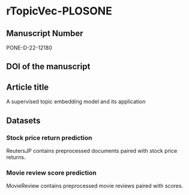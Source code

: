 # rTopicVec-PLOSONE
## Manuscript Number
PONE-D-22-12180
## DOI of the manuscript

## Article title
A supervised topic embedding model and its application
## Datasets
### Stock price return prediction
ReutersJP contains preprocessed documents paired with stock price returns.
### Movie review score prediction
MovieReview contains preprocessed movie reviews paired with scores. 
